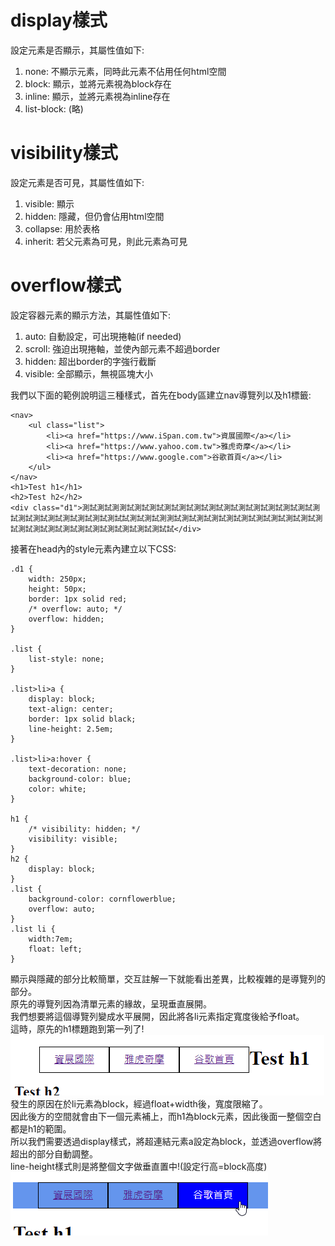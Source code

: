 # display樣式
設定元素是否顯示，其屬性值如下: 
1. none: 不顯示元素，同時此元素不佔用任何html空間
2. block: 顯示，並將元素視為block存在
3. inline: 顯示，並將元素視為inline存在
4. list-block: (略)

# visibility樣式
設定元素是否可見，其屬性值如下:
1. visible: 顯示
2. hidden: 隱藏，但仍會佔用html空間
3. collapse: 用於表格
4. inherit: 若父元素為可見，則此元素為可見

# overflow樣式
設定容器元素的顯示方法，其屬性值如下:
1. auto: 自動設定，可出現捲軸(if needed)
2. scroll: 強迫出現捲軸，並使內部元素不超過border
3. hidden: 超出border的字強行截斷
4. visible: 全部顯示，無視區塊大小

我們以下面的範例說明這三種樣式，首先在body區建立nav導覽列以及h1標籤:  
```
<nav>
    <ul class="list">
        <li><a href="https://www.iSpan.com.tw">資展國際</a></li>
        <li><a href="https://www.yahoo.com.tw">雅虎奇摩</a></li>
        <li><a href="https://www.google.com">谷歌首頁</a></li>
    </ul>
</nav>
<h1>Test h1</h1>
<h2>Test h2</h2>
<div class="d1">測試測試測測試測試測試測試測試測試測試測試測試測試測試測試測試測試測試測試測試測試測試測試測試試測試測試測測試測試測試測試測試測試測試測試測試測試測試測試測試測試測試測試測試測試測試測試測試試</div>
```

接著在head內的style元素內建立以下CSS:  
```
.d1 {
    width: 250px;
    height: 50px;
    border: 1px solid red;
    /* overflow: auto; */
    overflow: hidden;
}

.list {
    list-style: none;
}

.list>li>a {
    display: block;
    text-align: center;
    border: 1px solid black;
    line-height: 2.5em;
}

.list>li>a:hover {
    text-decoration: none;
    background-color: blue;
    color: white;
}

h1 {
    /* visibility: hidden; */
    visibility: visible;
}
h2 {
    display: block;
}
.list {
    background-color: cornflowerblue;
    overflow: auto;
}
.list li {
    width:7em;
    float: left;
}
```
顯示與隱藏的部分比較簡單，交互註解一下就能看出差異，比較複雜的是導覽列的部分。  
原先的導覽列因為清單元素的緣故，呈現垂直展開。  
我們想要將這個導覽列變成水平展開，因此將各li元素指定寬度後給予float。  
這時，原先的h1標題跑到第一列了!  
![Image](https://github.com/EnasVen/HTML/blob/main/HTML_Img12.png)  
發生的原因在於li元素為block，經過float+width後，寬度限縮了。  
因此後方的空間就會由下一個元素補上，而h1為block元素，因此後面一整個空白都是h1的範圍。  
所以我們需要透過display樣式，將超連結元素a設定為block，並透過overflow將超出的部分自動調整。  
line-height樣式則是將整個文字做垂直置中!(設定行高=block高度)  
![Image](https://github.com/EnasVen/HTML/blob/main/HTML_Img13.png)  



